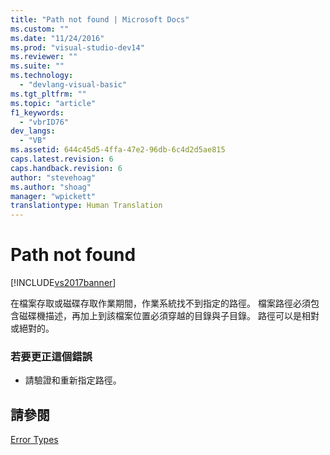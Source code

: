 ```yaml
---
title: "Path not found | Microsoft Docs"
ms.custom: ""
ms.date: "11/24/2016"
ms.prod: "visual-studio-dev14"
ms.reviewer: ""
ms.suite: ""
ms.technology: 
  - "devlang-visual-basic"
ms.tgt_pltfrm: ""
ms.topic: "article"
f1_keywords: 
  - "vbrID76"
dev_langs: 
  - "VB"
ms.assetid: 644c45d5-4ffa-47e2-96db-6c4d2d5ae815
caps.latest.revision: 6
caps.handback.revision: 6
author: "stevehoag"
ms.author: "shoag"
manager: "wpickett"
translationtype: Human Translation
---
```

# Path not found
[!INCLUDE[vs2017banner](../../../csharp/includes/vs2017banner.md)]

在檔案存取或磁碟存取作業期間，作業系統找不到指定的路徑。  檔案路徑必須包含磁碟機描述，再加上到該檔案位置必須穿越的目錄與子目錄。  路徑可以是相對或絕對的。  
  
### 若要更正這個錯誤  
  
-   請驗證和重新指定路徑。  
  
## 請參閱  
 [Error Types](../../../visual-basic/programming-guide/language-features/error-types.md)